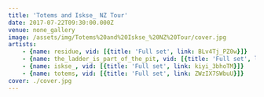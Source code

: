 ```yaml
---
title: 'Totems and Iskse_ NZ Tour'
date: 2017-07-22T09:30:00.000Z
venue: none_gallery
image: /assets/img/Totems%20and%20Iskse_%20NZ%20Tour/cover.jpg
artists:
    - {name: residue, vid: [{title: 'Full set', link: BLv4Tj_PZ0w}]}
    - {name: the_ladder_is_part_of_the_pit, vid: [{title: 'Full set', link: Wh0L3xwWdIs}]}
    - {name: iskse_, vid: [{title: 'Full set', link: kiyi_3bhoTM}]}
    - {name: totems, vid: [{title: 'Full set', link: ZWzIX7SWbuU}]}
cover: ./cover.jpg
---
```

